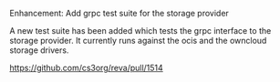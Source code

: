 Enhancement: Add grpc test suite for the storage provider

A new test suite has been added which tests the grpc interface to the storage
provider. It currently runs against the ocis and the owncloud storage drivers.

https://github.com/cs3org/reva/pull/1514